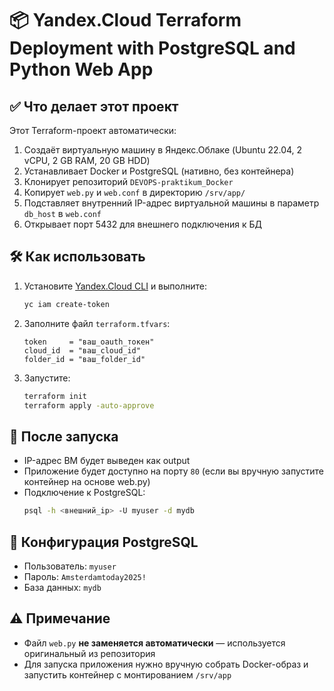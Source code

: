 # 📦 Yandex.Cloud Terraform Deployment with PostgreSQL and Python Web App

## ✅ Что делает этот проект

Этот Terraform-проект автоматически:
1. Создаёт виртуальную машину в Яндекс.Облаке (Ubuntu 22.04, 2 vCPU, 2 GB RAM, 20 GB HDD)
2. Устанавливает Docker и PostgreSQL (нативно, без контейнера)
3. Клонирует репозиторий `DEVOPS-praktikum_Docker`
4. Копирует `web.py` и `web.conf` в директорию `/srv/app/`
5. Подставляет внутренний IP-адрес виртуальной машины в параметр `db_host` в `web.conf`
6. Открывает порт 5432 для внешнего подключения к БД

## 🛠 Как использовать

1. Установите [Yandex.Cloud CLI](https://cloud.yandex.ru/docs/cli/quickstart) и выполните:
   ```bash
   yc iam create-token
   ```

2. Заполните файл `terraform.tfvars`:
   ```hcl
   token     = "ваш_oauth_токен"
   cloud_id  = "ваш_cloud_id"
   folder_id = "ваш_folder_id"
   ```

3. Запустите:
   ```bash
   terraform init
   terraform apply -auto-approve
   ```

## 🔗 После запуска

- IP-адрес ВМ будет выведен как output
- Приложение будет доступно на порту `80` (если вы вручную запустите контейнер на основе web.py)
- Подключение к PostgreSQL:
  ```bash
  psql -h <внешний_ip> -U myuser -d mydb
  ```

## 🧾 Конфигурация PostgreSQL

- Пользователь: `myuser`
- Пароль: `Amsterdamtoday2025!`
- База данных: `mydb`

## ⚠️ Примечание

- Файл `web.py` **не заменяется автоматически** — используется оригинальный из репозитория
- Для запуска приложения нужно вручную собрать Docker-образ и запустить контейнер с монтированием `/srv/app`